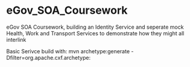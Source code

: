eGov_SOA_Coursework
===================

eGov SOA Coursework, building an Identity Service and seperate mock Health, Work and Transport Services to demonstrate how they might all interlink

Basic Serivce build with:
mvn archetype:generate -Dfilter=org.apache.cxf.archetype: